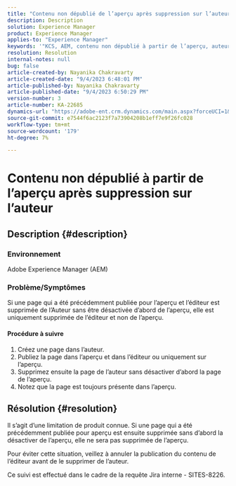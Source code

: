```yaml
---
title: "Contenu non dépublié de l’aperçu après suppression sur l’auteur"
description: Description
solution: Experience Manager
product: Experience Manager
applies-to: "Experience Manager"
keywords: '"KCS, AEM, contenu non dépublié à partir de l’aperçu, auteur.  »'
resolution: Resolution
internal-notes: null
bug: false
article-created-by: Nayanika Chakravarty
article-created-date: "9/4/2023 6:48:01 PM"
article-published-by: Nayanika Chakravarty
article-published-date: "9/4/2023 6:50:29 PM"
version-number: 3
article-number: KA-22685
dynamics-url: "https://adobe-ent.crm.dynamics.com/main.aspx?forceUCI=1&pagetype=entityrecord&etn=knowledgearticle&id=d8849890-534b-ee11-be6e-6045bd0067ea"
source-git-commit: e7544f6ac2123f7a73904208b1eff7e9f26fc028
workflow-type: tm+mt
source-wordcount: '179'
ht-degree: 7%

---
```


# Contenu non dépublié à partir de l’aperçu après suppression sur l’auteur

## Description {#description}


### Environnement

Adobe Experience Manager (AEM)

### Problème/Symptômes

Si une page qui a été précédemment publiée pour l’aperçu et l’éditeur est supprimée de l’Auteur sans être désactivée d’abord de l’aperçu, elle est uniquement supprimée de l’éditeur et non de l’aperçu.

#### Procédure à suivre

1. Créez une page dans l’auteur.
2. Publiez la page dans l’aperçu et dans l’éditeur ou uniquement sur l’aperçu.
3. Supprimez ensuite la page de l’auteur sans désactiver d’abord la page de l’aperçu.
4. Notez que la page est toujours présente dans l’aperçu.





## Résolution {#resolution}


Il s’agit d’une limitation de produit connue. Si une page qui a été précédemment publiée pour aperçu est ensuite supprimée sans d’abord la désactiver de l’aperçu, elle ne sera pas supprimée de l’aperçu.

Pour éviter cette situation, veillez à annuler la publication du contenu de l’éditeur avant de le supprimer de l’auteur.

Ce suivi est effectué dans le cadre de la requête Jira interne - SITES-8226.
